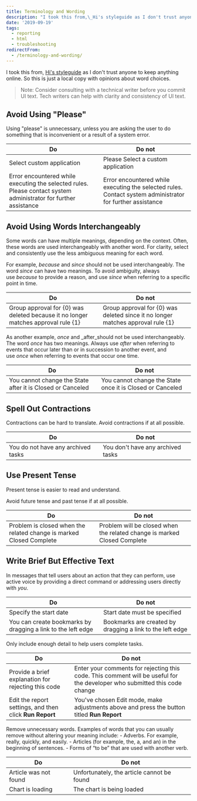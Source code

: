 ```yaml
---
title: Terminology and Wording
description: "I took this from,\_Hi's styleguide as I don't trust anyone to keep anything online. So this is just a local copy with opinions about word choices.\r\n\r\n> Note: ..."
date: '2019-09-19'
tags:
  - reporting
  - html
  - troubleshooting
redirectFrom:
  - /terminology-and-wording/
---
```


<!--StartFragment-->

I took this from, [Hi's styleguide](https://hi.service-now.com/styles/heisenberg/styleguide/docs/terminology_and_wording.html) as I don't trust anyone to keep anything online. So this is just a local copy with opinions about word choices.

> Note: Consider consulting with a technical writer before you commit UI text. Tech writers can help with clarity and consistency of UI text.

## Avoid Using "Please"

Using "please" is unnecessary, unless you are asking the user to do something that is inconvenient or a result of a system error.

| Do                                                                                                               | Do not                                                                                                    |
| ---------------------------------------------------------------------------------------------------------------- | --------------------------------------------------------------------------------------------------------- |
| Select custom application                                                                                        | Please Select a custom application                                                                        |
| Error encountered while executing the selected rules. Please contact system administrator for further assistance | Error encountered while executing the selected rules. Contact system administrator for further assistance |

## Avoid Using Words Interchangeably

Some words can have multiple meanings, depending on the context. Often, these words are used interchangeably with another word. For clarity, select and consistently use the less ambiguous meaning for each word.

For example, *because* and *since* should not be used interchangeably. The word *since* can have two meanings. To avoid ambiguity, always use *because* to provide a reason, and use *since* when referring to a specific point in time.

| Do                                                                                | Do not                                                                          |
| --------------------------------------------------------------------------------- | ------------------------------------------------------------------------------- |
| Group approval for {0} was deleted because it no longer matches approval rule {1} | Group approval for {0} was deleted since it no longer matches approval rule {1} |

As another example, *once* and _after_should not be used interchangeably. The word *once* has two meanings. Always use *after* when referring to events that occur later than or in succession to another event, and use *once* when referring to events that occur one time.

| Do                                                         | Do not                                                    |
| ---------------------------------------------------------- | --------------------------------------------------------- |
| You cannot change the State after it is Closed or Canceled | You cannot change the State once it is Closed or Canceled |

## Spell Out Contractions

Contractions can be hard to translate. Avoid contractions if at all possible.

| Do                                 | Do not                            |
| ---------------------------------- | --------------------------------- |
| You do not have any archived tasks | You don't have any archived tasks |

## Use Present Tense

Present tense is easier to read and understand.

Avoid future tense and past tense if at all possible.

| Do                                                                  | Do not                                                                   |
| ------------------------------------------------------------------- | ------------------------------------------------------------------------ |
| Problem is closed when the related change is marked Closed Complete | Problem will be closed when the related change is marked Closed Complete |

## Write Brief But Effective Text

In messages that tell users about an action that they can perform, use active voice by providing a direct command or addressing users directly with *you*.

| Do                                                           | Do not                                                    |
| ------------------------------------------------------------ | --------------------------------------------------------- |
| Specify the start date                                       | Start date must be specified                              |
| You can create bookmarks by dragging a link to the left edge | Bookmarks are created by dragging a link to the left edge |

Only include enough detail to help users complete tasks.

| Do                                                      | Do not                                                                                                                    |
| ------------------------------------------------------- | ------------------------------------------------------------------------------------------------------------------------- |
| Provide a brief explanation for rejecting this code     | Enter your comments for rejecting this code. This comment will be useful for the developer who submitted this code change |
| Edit the report settings, and then click **Run Report** | You've chosen Edit mode, make adjustments above and press the button titled **Run Report**                                |

Remove unnecessary words. Examples of words that you can usually remove without altering your meaning include: - Adverbs. For example, really, quickly, and easily. - Articles (for example, the, a, and an) in the beginning of sentences. - Forms of “to be” that are used with another verb.

| Do                    | Do not                                     |
| --------------------- | ------------------------------------------ |
| Article was not found | Unfortunately, the article cannot be found |
| Chart is loading      | The chart is being loaded                  |

<!--EndFragment-->
